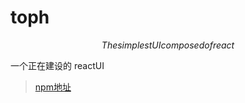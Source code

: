 # toph
$$
The simplest UI composed of react
$$

一个正在建设的 reactUI 

> [npm地址](https://www.npmjs.com/package/npcless)

